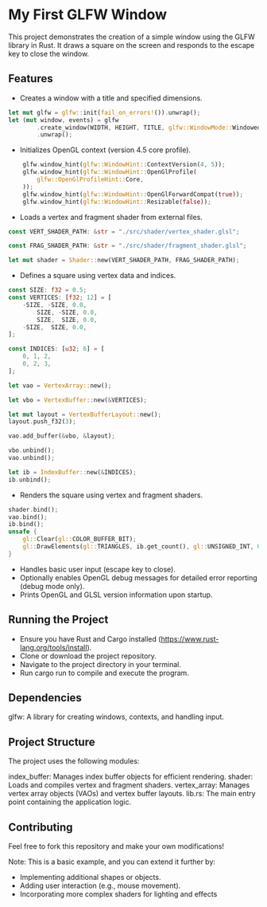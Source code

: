# My First GLFW Window
This project demonstrates the creation of a simple window using the GLFW library in Rust. It draws a square on the screen and responds to the escape key to close the window.

## Features
- Creates a window with a title and specified dimensions.
```rust
let mut glfw = glfw::init(fail_on_errors!()).unwrap();
let (mut window, events) = glfw
        .create_window(WIDTH, HEIGHT, TITLE, glfw::WindowMode::Windowed)
        .unwrap();
```
- Initializes OpenGL context (version 4.5 core profile).
```rust
    glfw.window_hint(glfw::WindowHint::ContextVersion(4, 5));
    glfw.window_hint(glfw::WindowHint::OpenGlProfile(
        glfw::OpenGlProfileHint::Core,
    ));
    glfw.window_hint(glfw::WindowHint::OpenGlForwardCompat(true));
    glfw.window_hint(glfw::WindowHint::Resizable(false));
```
- Loads a vertex and fragment shader from external files.
```rust
const VERT_SHADER_PATH: &str = "./src/shader/vertex_shader.glsl";

const FRAG_SHADER_PATH: &str = "./src/shader/fragment_shader.glsl";

let mut shader = Shader::new(VERT_SHADER_PATH, FRAG_SHADER_PATH);
```
- Defines a square using vertex data and indices.
```rust
const SIZE: f32 = 0.5;
const VERTICES: [f32; 12] = [
    -SIZE, -SIZE, 0.0, 
        SIZE, -SIZE, 0.0, 
        SIZE,  SIZE, 0.0,
    -SIZE,  SIZE, 0.0,
];

const INDICES: [u32; 6] = [
    0, 1, 2,
    0, 2, 3,
];

let vao = VertexArray::new();

let vbo = VertexBuffer::new(&VERTICES);

let mut layout = VertexBufferLayout::new();
layout.push_f32(3);

vao.add_buffer(&vbo, &layout);

vbo.unbind();
vao.unbind();

let ib = IndexBuffer::new(&INDICES);
ib.unbind();
```
- Renders the square using vertex and fragment shaders.
```rust
shader.bind();
vao.bind();
ib.bind();
unsafe {
    gl::Clear(gl::COLOR_BUFFER_BIT);
    gl::DrawElements(gl::TRIANGLES, ib.get_count(), gl::UNSIGNED_INT, 0 as *const _);
}
```
- Handles basic user input (escape key to close).
- Optionally enables OpenGL debug messages for detailed error reporting (debug mode only).
- Prints OpenGL and GLSL version information upon startup.

## Running the Project
- Ensure you have Rust and Cargo installed (https://www.rust-lang.org/tools/install).
- Clone or download the project repository.
- Navigate to the project directory in your terminal.
- Run cargo run to compile and execute the program.

## Dependencies
glfw: A library for creating windows, contexts, and handling input.

## Project Structure
The project uses the following modules:

index_buffer: Manages index buffer objects for efficient rendering.
shader: Loads and compiles vertex and fragment shaders.
vertex_array: Manages vertex array objects (VAOs) and vertex buffer layouts.
lib.rs: The main entry point containing the application logic.

## Contributing
Feel free to fork this repository and make your own modifications!

Note: This is a basic example, and you can extend it further by:
- Implementing additional shapes or objects.
- Adding user interaction (e.g., mouse movement).
- Incorporating more complex shaders for lighting and effects